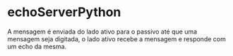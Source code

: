 # echoServerPython
A mensagem é enviada do lado ativo para o passivo até que uma mensagem seja digitada, o lado ativo recebe a mensagem e responde com um echo da mesma.
